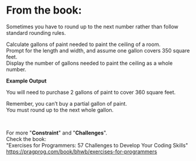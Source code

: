 
# From the book:  
  
Sometimes you have to round up to the next number rather than follow standard rounding rules.
Calculate gallons of paint needed to paint the ceiling of a room.   
Prompt for the length and width, and assume one gallon covers 350 square feet.   
Display the number of gallons needed to paint the ceiling as a whole number.  

**Example Output**  
You will need to purchase 2 gallons of paint to cover 360 square feet.  
       Remember, you can’t buy a partial gallon of paint.  
You must round up to the next whole gallon.   
  
<br />  
    
For more "**Constraint**" and "**Challenges**".  
Check the book:  
"Exercises for Programmers: 57 Challenges to Develop Your Coding Skills"  
https://pragprog.com/book/bhwb/exercises-for-programmers
